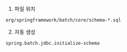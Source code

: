 1. 파일 위치 
 
`org/springframework/batch/core/schema-*.sql`
 

2. 자동 생성 

`spring.batch.jdbc.initialize-schema`





